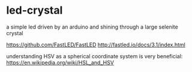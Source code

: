 # led-crystal
a simple led driven by an arduino and shining through a large selenite crystal


https://github.com/FastLED/FastLED
http://fastled.io/docs/3.1/index.html

understanding HSV as a spherical coordinate system is very beneficial:
https://en.wikipedia.org/wiki/HSL_and_HSV
